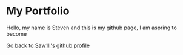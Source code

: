 # My Portfolio

Hello, my name is Steven and this is my github page, I am aspring to become 


[Go back to Saw1ll's github profile](https://github.com/Saw1ll)
